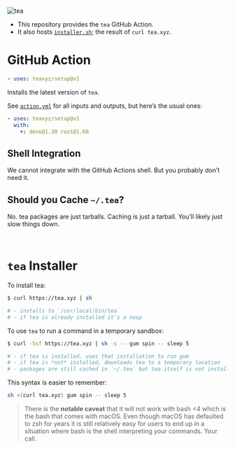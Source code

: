 ![tea](https://tea.xyz/banner.png)

* This repository provides the `tea` GitHub Action.
* It also hosts [`installer.sh`](./installer.sh); the result of `curl tea.xyz`.


# GitHub Action

```yaml
- uses: teaxyz/setup@v1
```

Installs the latest version of `tea`.

See [`action.yml`] for all inputs and outputs, but here’s the usual ones:

```yaml
- uses: teaxyz/setup@v1
  with:
    +: deno@1.30 rust@1.60
```

## Shell Integration

We cannot integrate with the GitHub Actions shell. But you probably don’t
need it.

## Should you Cache `~/.tea`?

No. tea packages are just tarballs. Caching is just a tarball. You’ll likely
just slow things down.

&nbsp;


# `tea` Installer

To install tea:

```sh
$ curl https://tea.xyz | sh

# - installs to `/usr/local/bin/tea`
# - if tea is already installed it’s a noop
```

To use `tea` to run a command in a temporary sandbox:

```sh
$ curl -Ssf https://tea.xyz | sh -s -- gum spin -- sleep 5

# - if tea is installed, uses that installation to run gum
# - if tea is *not* installed, downloads tea to a temporary location
# - packages are still cached in `~/.tea` but tea itself is not installed
```

This syntax is easier to remember:

```sh
sh <(curl tea.xyz) gum spin -- sleep 5
```

> There is the **notable caveat** that it will not work with bash <4
> which is the bash that comes with macOS. Even though macOS has defaulted to
> zsh for years it is still relatively easy for users to end up in a situation
> where bash is the shell interpreting your commands. Your call.

[`action.yml`]: ./action.yml
[tea.xyz]: https://tea.xyz
